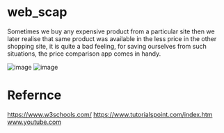 # web_scap

Sometimes we buy any expensive product from a particular site then we later realise that same product was available in the less price in the other shopping site, it is quite a bad feeling, for saving ourselves from such situations, the price comparison app comes in handy.

![image](https://user-images.githubusercontent.com/86455451/215270722-c71f3c6c-3335-40b3-b214-0987b59e2e7b.png)
![image](https://user-images.githubusercontent.com/86455451/215270760-80bcff9e-bc70-4631-b17a-a888fe8685de.png)

# Refernce

https://www.w3schools.com/
https://www.tutorialspoint.com/index.htm 
www.youtube.com


